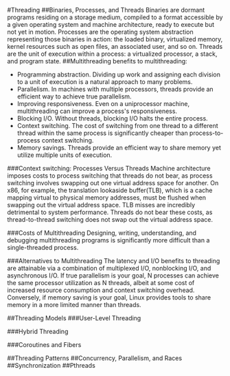 #Threading
##Binaries, Processes, and Threads
Binaries are dormant programs residing on a storage medium, compiled to a format accessible by a given operating system and machine architecture, ready to execute but not yet in motion. Processes are the operating system abstraction representing those binaries in action: the loaded binary, virtualized memory, kernel resources such as open files, an associated user, and so on. Threads are the unit of execution within a process: a virtualized processor, a stack, and program state.
##Multithreading
benefits to multithreading: 

- Programming abstraction. Dividing up work and assigning each division to a unit of execution is a natural approach to many problems.
- Parallelism. In machines with multiple processors, threads provide an efficient way to achieve true parallelism.
- Improving responsiveness. Even on a uniprocessor machine, multithreading can improve a process's responsiveness.
- Blocking I/O. Without threads, blocking I/O halts the entire process.
- Context switching. The cost of switching from one thread to a different thread within the same process is significantly cheaper than process-to-process context switching.
- Memory savings. Threads provide an efficient way to share memory yet utilize multiple units of execution.

###Context switching: Processes Versus Threads
Machine architecture imposes costs to process switching that threads do not bear, as process switching involves swapping out one virtual address space for another. On x86, for example, the translation lookaside buffer(TLB), which is a cache mapping virtual to physical memory addresses, must be flushed when swapping out the virtual address space. TLB misses are incredibly detrimental to system performance. Threads do not bear these costs, as thread-to-thread switching does not swap out the virtual address space.

###Costs of Multithreading
Designing, writing, understanding, and debugging multithreading programs is significantly more difficult than a single-threaded process.

###Alternatives to Multithreading
The latency and I/O benefits to threading are attainable via a combination of multiplexed I/O, nonblocking I/O, and asynchronous I/O. If true parallelism is your goal, N processes can achieve the same processor utilization as N threads, albeit at some cost of increased resource consumption and context switching overhead. Conversely, if memory saving is your goal, Linux provides tools to share memory in a more limited manner than threads.

##Threading Models
###User-Level Threading

###Hybrid Threading

###Coroutines and Fibers

##Threading Patterns
##Concurrency, Parallelism, and Races
##Synchronization
##Pthreads